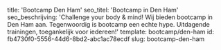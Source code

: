 title: 'Bootcamp Den Ham'
seo_titel: 'Bootcamp in Den Ham'
seo_beschrijving: 'Challenge your body & mind! Wij bieden bootcamp in Den Ham aan. Tegenwoordig is bootcamp een echte hype. Uitdagende trainingen, toegankelijk voor iedereen!'
template: bootcamp/den-ham
id: fb4730f0-5556-44d6-8bd2-abc1ac78ecdf
slug: bootcamp-den-ham
